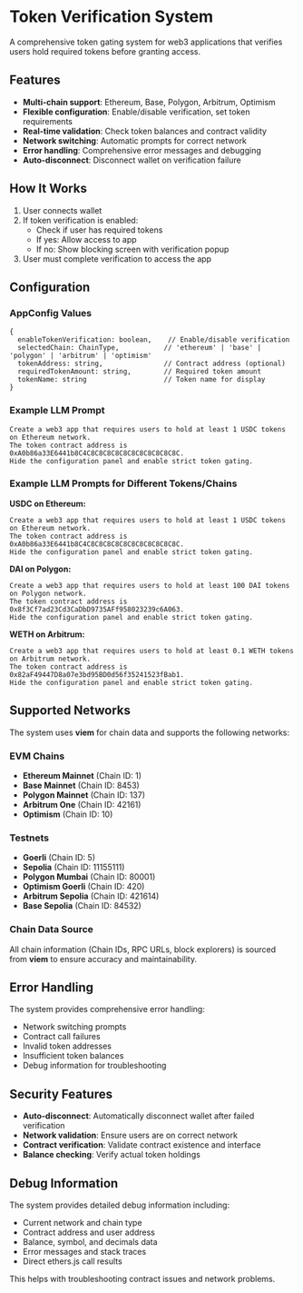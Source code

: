 # Token Verification System

A comprehensive token gating system for web3 applications that verifies users hold required tokens before granting access.

## Features

- **Multi-chain support**: Ethereum, Base, Polygon, Arbitrum, Optimism
- **Flexible configuration**: Enable/disable verification, set token requirements
- **Real-time validation**: Check token balances and contract validity
- **Network switching**: Automatic prompts for correct network
- **Error handling**: Comprehensive error messages and debugging
- **Auto-disconnect**: Disconnect wallet on verification failure

## How It Works

1. User connects wallet
2. If token verification is enabled:
   - Check if user has required tokens
   - If yes: Allow access to app
   - If no: Show blocking screen with verification popup
3. User must complete verification to access the app

## Configuration

### AppConfig Values
```tsx
{
  enableTokenVerification: boolean,    // Enable/disable verification
  selectedChain: ChainType,           // 'ethereum' | 'base' | 'polygon' | 'arbitrum' | 'optimism'
  tokenAddress: string,               // Contract address (optional)
  requiredTokenAmount: string,        // Required token amount
  tokenName: string                   // Token name for display
}
```

### Example LLM Prompt
```
Create a web3 app that requires users to hold at least 1 USDC tokens on Ethereum network.
The token contract address is 0xA0b86a33E6441b8C4C8C8C8C8C8C8C8C8C8C8C8C.
Hide the configuration panel and enable strict token gating.
```

### Example LLM Prompts for Different Tokens/Chains

**USDC on Ethereum:**
```
Create a web3 app that requires users to hold at least 1 USDC tokens on Ethereum network.
The token contract address is 0xA0b86a33E6441b8C4C8C8C8C8C8C8C8C8C8C8C8C.
Hide the configuration panel and enable strict token gating.
```

**DAI on Polygon:**
```
Create a web3 app that requires users to hold at least 100 DAI tokens on Polygon network.
The token contract address is 0x8f3Cf7ad23Cd3CaDbD9735AFf958023239c6A063.
Hide the configuration panel and enable strict token gating.
```

**WETH on Arbitrum:**
```
Create a web3 app that requires users to hold at least 0.1 WETH tokens on Arbitrum network.
The token contract address is 0x82aF49447D8a07e3bd95BD0d56f35241523fBab1.
Hide the configuration panel and enable strict token gating.
```

## Supported Networks

The system uses **viem** for chain data and supports the following networks:

### EVM Chains
- **Ethereum Mainnet** (Chain ID: 1)
- **Base Mainnet** (Chain ID: 8453)
- **Polygon Mainnet** (Chain ID: 137)
- **Arbitrum One** (Chain ID: 42161)
- **Optimism** (Chain ID: 10)

### Testnets
- **Goerli** (Chain ID: 5)
- **Sepolia** (Chain ID: 11155111)
- **Polygon Mumbai** (Chain ID: 80001)
- **Optimism Goerli** (Chain ID: 420)
- **Arbitrum Sepolia** (Chain ID: 421614)
- **Base Sepolia** (Chain ID: 84532)

### Chain Data Source
All chain information (Chain IDs, RPC URLs, block explorers) is sourced from **viem** to ensure accuracy and maintainability.

## Error Handling

The system provides comprehensive error handling:
- Network switching prompts
- Contract call failures
- Invalid token addresses
- Insufficient token balances
- Debug information for troubleshooting

## Security Features

- **Auto-disconnect**: Automatically disconnect wallet after failed verification
- **Network validation**: Ensure users are on correct network
- **Contract verification**: Validate contract existence and interface
- **Balance checking**: Verify actual token holdings

## Debug Information

The system provides detailed debug information including:
- Current network and chain type
- Contract address and user address
- Balance, symbol, and decimals data
- Error messages and stack traces
- Direct ethers.js call results

This helps with troubleshooting contract issues and network problems. 